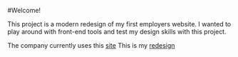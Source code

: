 #Welcome!

This project is a modern redesign of my first employers website. I wanted to play around with front-end tools and test my design skills with this project.

The company currently uses this [site](https://mrgattispizza.com/)
This is my [redesign](https://lucent-fudge-dfe851.netlify.app)
